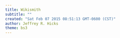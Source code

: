 ```yaml
---
title: Wikismith
subtitle: ""
created: "Sat Feb 07 2015 08:51:13 GMT-0600 (CST)"
author: Jeffrey R. Hicks
theme: bs3
---
```

